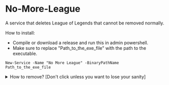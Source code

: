 # No-More-League
A service that deletes League of Legends that cannot be removed normally.

How to install: 
- Compile or download a release and run this in admin powershell.
- Make sure to replace "Path_to_the_exe_file" with the path to the executable.
```
New-Service -Name "No More League" -BinaryPathName Path_to_the_exe_file
```

<details> 
  <summary>How to remove? [Don't click unless you want to lose your sanity] </summary>
  1st way: Run Windows in safe mode and delete the executable file.
  
  2nd way: Run this in admin powershell:
  ```Remove-Service -Name "No More League"```
  then this: ```sc.exe delete "No More League"```
</details>
